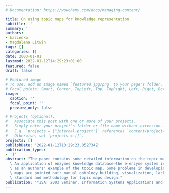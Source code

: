 ```yaml
---
# Documentation: https://wowchemy.com/docs/managing-content/

title: On using topic maps for knowledge representation
subtitle: ''
summary: ''
authors:
- kazienko
- Magdalena Litwin
tags: []
categories: []
date: 2003-01-01
lastmod: 2022-01-12T14:29:23+01:00
featured: false
draft: false

# Featured image
# To use, add an image named `featured.jpg/png` to your page's folder.
# Focal points: Smart, Center, TopLeft, Top, TopRight, Left, Right, BottomLeft, Bottom, BottomRight.
image:
  caption: ''
  focal_point: ''
  preview_only: false

# Projects (optional).
#   Associate this post with one or more of your projects.
#   Simply enter your project's folder or file name without extension.
#   E.g. `projects = ["internal-project"]` references `content/project/deep-learning/index.md`.
#   Otherwise, set `projects = []`.
projects: []
publishDate: '2022-01-12T13:29:23.052734Z'
publication_types:
- '1'
abstract: "The paper contains some detailed information on the topic maps paradigm.\
  \ An application of enzymes knowledge database–the e-enzyme system is presented\
  \ as an authors' example of the topic map. Some problems in developing of topic\
  \ maps are pointed out: manual ontology building, visualization, lack of querying\
  \ standard and methodology for topic maps design."
publication: '*ISAT 2003 Seminar, Information Systems Applications and Technology*'
---
```

